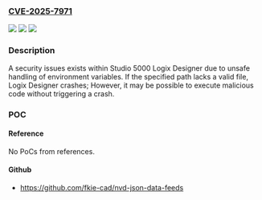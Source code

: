 ### [CVE-2025-7971](https://cve.mitre.org/cgi-bin/cvename.cgi?name=CVE-2025-7971)
![](https://img.shields.io/static/v1?label=Product&message=Studio%205000%20Logix%20Designer%C2%AE&color=blue)
![](https://img.shields.io/static/v1?label=Version&message=V36.00.02%20&color=brightgreen)
![](https://img.shields.io/static/v1?label=Vulnerability&message=CWE-20%3A%20Improper%20Input%20Validation&color=brightgreen)

### Description

A security issues exists within Studio 5000 Logix Designer due to unsafe handling of environment variables. If the specified path lacks a valid file, Logix Designer crashes; However, it may be possible to execute malicious code without triggering a crash.

### POC

#### Reference
No PoCs from references.

#### Github
- https://github.com/fkie-cad/nvd-json-data-feeds


